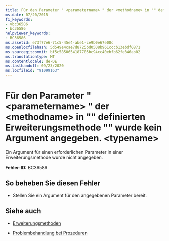 ```yaml
---
title: Für den Parameter " <parametername> " der <methodname> in "" definierten Erweiterungsmethode "" wurde kein Argument angegeben. <typename>
ms.date: 07/20/2015
f1_keywords:
- vbc36586
- bc36586
helpviewer_keywords:
- BC36586
ms.assetid: e73f77e6-71c5-45e4-abe1-ce9b0e67e08c
ms.openlocfilehash: 5d549e4cae7d8725bd0508b961cccb13ebdf0871
ms.sourcegitcommit: bf5c5850654187705bc94cc40ebfb62fe346ab02
ms.translationtype: MT
ms.contentlocale: de-DE
ms.lasthandoff: 09/23/2020
ms.locfileid: "91099163"
---
```

# <a name="argument-not-specified-for-parameter-parametername-of-extension-method-methodname-defined-in-typename"></a>Für den Parameter " \<parametername> " der \<methodname> in "" definierten Erweiterungsmethode "" wurde kein Argument angegeben. \<typename>

Ein Argument für einen erforderlichen Parameter in einer Erweiterungsmethode wurde nicht angegeben.  
  
 **Fehler-ID:** BC36586  
  
## <a name="to-correct-this-error"></a>So beheben Sie diesen Fehler  
  
- Stellen Sie ein Argument für den angegebenen Parameter bereit.  
  
## <a name="see-also"></a>Siehe auch

- [Erweiterungsmethoden](../programming-guide/language-features/procedures/extension-methods.md)

- [Problembehandlung bei Prozeduren](../programming-guide/language-features/procedures/troubleshooting-procedures.md)
